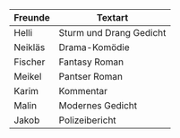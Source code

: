 | Freunde | Textart                 |
| ------- | ----------------------- |
| Helli   | Sturm und Drang Gedicht |
| Neikläs | Drama-Komödie           |
| Fischer | Fantasy Roman           |
| Meikel  | Pantser Roman           |
| Karim   | Kommentar               |
| Malin   | Modernes Gedicht        |
| Jakob   | Polizeibericht          |



